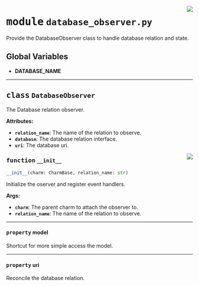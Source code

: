<!-- markdownlint-disable -->

<a href="../src/database_observer.py#L0"><img align="right" style="float:right;" src="https://img.shields.io/badge/-source-cccccc?style=flat-square"></a>

# <kbd>module</kbd> `database_observer.py`
Provide the DatabaseObserver class to handle database relation and state. 

**Global Variables**
---------------
- **DATABASE_NAME**


---

## <kbd>class</kbd> `DatabaseObserver`
The Database relation observer. 



**Attributes:**
 
 - <b>`relation_name`</b>:  The name of the relation to observe. 
 - <b>`database`</b>:  The database relation interface. 
 - <b>`uri`</b>:  The database uri. 

<a href="../src/database_observer.py#L25"><img align="right" style="float:right;" src="https://img.shields.io/badge/-source-cccccc?style=flat-square"></a>

### <kbd>function</kbd> `__init__`

```python
__init__(charm: CharmBase, relation_name: str)
```

Initialize the oserver and register event handlers. 



**Args:**
 
 - <b>`charm`</b>:  The parent charm to attach the observer to. 
 - <b>`relation_name`</b>:  The name of the relation to observe. 


---

#### <kbd>property</kbd> model

Shortcut for more simple access the model. 

---

#### <kbd>property</kbd> uri

Reconcile the database relation. 




